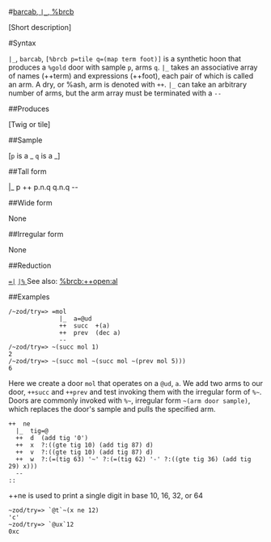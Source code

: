 #[barcab, `|_`, %brcb](#brcb)

[Short description]

#Syntax

`|_`, `barcab`, `[%brcb p=tile q=(map term foot)]` is a synthetic hoon that
produces a `%gold` door with sample `p`, arms `q`. `|_` takes an associative
array of names (++term) and expressions (++foot), each pair of which is called
an arm. A dry, or %ash, arm is denoted with `++`. `|_` can take an arbitrary
number of arms, but the arm array must be terminated with a `--`

##Produces

[Twig or tile]

##Sample

[`p` is a _
`q` is a _]

##Tall form

|_  p
    ++  p.n.q
      q.n.q
    --

##Wide form

None

##Irregular form

None

##Reduction

[`=|`]()  [`|%` ]()
See also: [%brcb:++open:al]()

##Examples

    /~zod/try=> =mol
                  |_  a=@ud
                  ++  succ  +(a)
                  ++  prev  (dec a)
                  --
    /~zod/try=> ~(succ mol 1)
    2
    /~zod/try=> ~(succ mol ~(succ mol ~(prev mol 5)))
    6

Here we create a door `mol` that operates on a `@ud`, `a`. We add two arms to our door, `++succ` and `++prev` and test invoking them with the irregular form of `%~`. Doors are commonly invoked with `%~`, irregular form `~(arm door sample)`, which replaces the door's sample and pulls the specified arm.

```
++  ne
  |_  tig=@
  ++  d  (add tig '0')
  ++  x  ?:((gte tig 10) (add tig 87) d)
  ++  v  ?:((gte tig 10) (add tig 87) d)
  ++  w  ?:(=(tig 63) '~' ?:(=(tig 62) '-' ?:((gte tig 36) (add tig 29) x)))
  --
::
```

++ne is used to print a single digit in base 10, 16, 32, or 64

    ~zod/try=> `@t`~(x ne 12)
    'c'
    ~zod/try=> `@ux`12
    0xc

